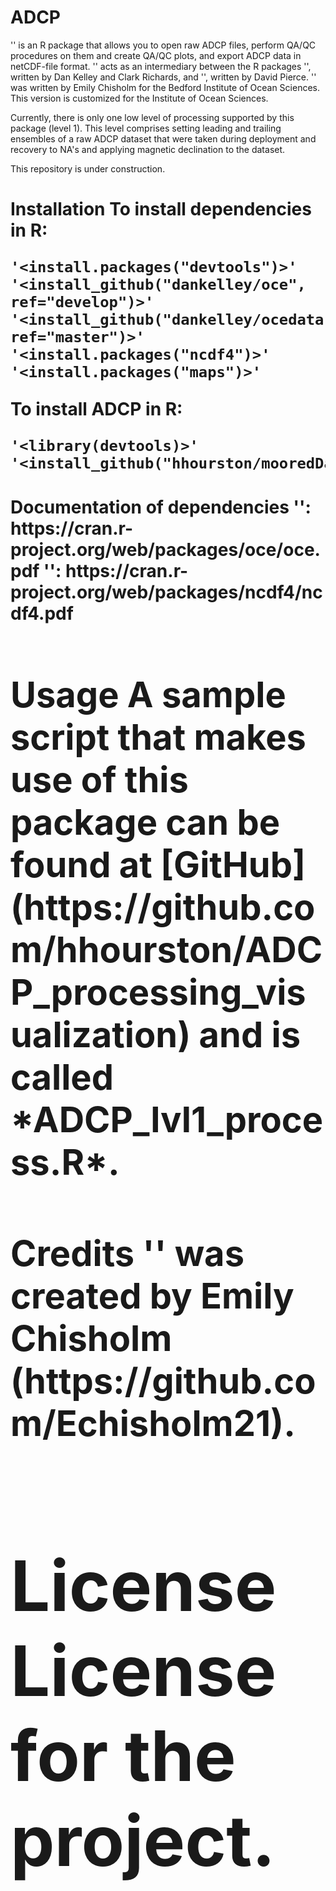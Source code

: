 # ADCP
'<ADCP>' is an R package that allows you to open raw ADCP files, perform QA/QC procedures on them and create QA/QC plots, and export ADCP data in netCDF-file format. '<ADCP>' acts as an intermediary between the R packages '<oce>', written by Dan Kelley and Clark Richards, and '<ncdf4>', written by David Pierce. '<ADCP>' was written by Emily Chisholm for the Bedford Institute of Ocean Sciences. This version is customized for the Institute of Ocean Sciences.

Currently, there is only one low level of processing supported by this package (level 1). This level comprises setting leading and trailing ensembles of a raw ADCP dataset that were taken during deployment and recovery to NA's and applying magnetic declination to the dataset.

This repository is under construction.

<h1> Installation
  To install dependencies in R:
  
    '<install.packages("devtools")>'
    '<install_github("dankelley/oce", ref="develop")>'
    '<install_github("dankelley/ocedata", ref="master")>'
    '<install.packages("ncdf4")>'
    '<install.packages("maps")>'
  
  To install ADCP in R:
  
    '<library(devtools)>'
    '<install_github("hhourston/mooredDataProcessing_adcp")>'
  
<h1> Documentation of dependencies
  '<oce>': https://cran.r-project.org/web/packages/oce/oce.pdf
  '<ncdf4>': https://cran.r-project.org/web/packages/ncdf4/ncdf4.pdf

<h1> Usage
  A sample script that makes use of this package can be found at [GitHub](https://github.com/hhourston/ADCP_processing_visualization) and is called *ADCP_lvl1_process.R*.
  
<h1> Credits
  '<ADCP>' was created by Emily Chisholm (https://github.com/Echisholm21).
  
<h1> License
  License for the project.
